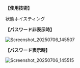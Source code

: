 **【使用技術】**

状態ホイスティング

**【パスワード非表示時】**

![Screenshot_20250706_145507](https://github.com/user-attachments/assets/50d956c2-0069-499b-8ab0-b77698ab9859)

**【パスワード表示時】**

![Screenshot_20250706_145515](https://github.com/user-attachments/assets/4cc81042-2204-462a-aee9-64ee3eca6190)
